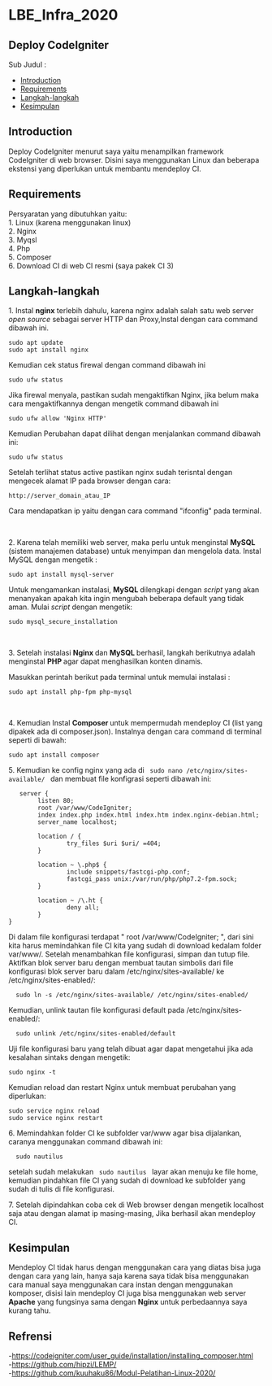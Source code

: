 # LBE_Infra_2020

## Deploy CodeIgniter

Sub Judul :

- <a href="#Introduction"> Introduction </a>
- <a href="#Requirements"> Requirements </a>
- <a href="#Langkah-langkah"> Langkah-langkah </a>
- <a href="#Kesimpulan"> Kesimpulan </a>

## Introduction
<justify>
<p> Deploy CodeIgniter menurut saya yaitu menampilkan framework CodeIgniter di web browser. Disini saya menggunakan Linux dan beberapa ekstensi yang diperlukan untuk membantu mendeploy CI. </p>
</justify>

## Requirements
<justify>
<p> Persyaratan yang dibutuhkan yaitu: <br>
1. Linux (karena menggunakan linux) <br>
2. Nginx <br>
3. Myqsl <br>
4. Php <br>
5. Composer <br>
6. Download CI di web CI resmi (saya pakek CI 3) </p>
</justify>

## Langkah-langkah
<justify>
<p> 1. Instal <b>nginx</b> terlebih dahulu, karena nginx adalah salah satu web server <i> open source </i> sebagai server HTTP dan Proxy,Instal dengan cara command dibawah ini.</p>
  
    sudo apt update
    sudo apt install nginx
   
<p> Kemudian cek status firewal dengan command dibawah ini</p>

    sudo ufw status
    
<p> Jika firewal menyala, pastikan sudah mengaktifkan Nginx, jika belum maka cara mengaktifkannya dengan mengetik command dibawah ini</p>

    sudo ufw allow 'Nginx HTTP'
    
<p> Kemudian Perubahan dapat dilihat dengan menjalankan command dibawah ini:</p>

    sudo ufw status

<p> Setelah terlihat status active pastikan nginx sudah terisntal dengan mengecek alamat IP pada browser dengan cara:</p>
    
    http://server_domain_atau_IP

<p> Cara mendapatkan ip yaitu dengan cara command "ifconfig" pada terminal. </p> <br>


<p> 2. Karena telah memiliki web server, maka perlu untuk menginstal <b> MySQL </b> (sistem manajemen database) untuk menyimpan dan mengelola data. Instal MySQL dengan mengetik :
</p>

    sudo apt install mysql-server

<p> Untuk mengamankan instalasi, <b> MySQL </b> dilengkapi dengan <i>script</i> yang akan menanyakan apakah kita ingin mengubah beberapa default yang tidak aman. Mulai <i>script</i> dengan mengetik:</p>

    sudo mysql_secure_installation

<br>

<p> 3. Setelah instalasi <b> Nginx </b> dan <b> MySQL </b> berhasil, langkah berikutnya adalah menginstal <b> PHP </b> agar dapat menghasilkan konten dinamis.</p>

<p>Masukkan perintah berikut pada terminal untuk memulai instalasi :</p>

    sudo apt install php-fpm php-mysql

<br>

<p> 4. Kemudian Instal <b> Composer </b> untuk mempermudah mendeploy CI (list yang dipakek ada di composer.json). Instalnya dengan cara command di terminal seperti di bawah: </p>
  
    sudo apt install composer
    
<p> 5. Kemudian ke config nginx yang ada di <code> sudo nano /etc/nginx/sites-available/ </code> dan membuat file konfigrasi seperti dibawah ini: </p> 

       server {
            listen 80;
            root /var/www/CodeIgniter;
            index index.php index.html index.htm index.nginx-debian.html;
            server_name localhost;

            location / {
                    try_files $uri $uri/ =404;
            }

            location ~ \.php$ {
                    include snippets/fastcgi-php.conf;
                    fastcgi_pass unix:/var/run/php/php7.2-fpm.sock;
            }

            location ~ /\.ht {
                    deny all;
            }
    }

<p> Di dalam file konfigurasi terdapat " root /var/www/CodeIgniter; ", dari sini kita harus memindahkan file CI kita yang sudah di download kedalam folder var/www/.
  Setelah menambahkan file konfigurasi, simpan dan tutup file. Aktifkan blok server baru dengan membuat tautan simbolis dari file konfigurasi blok server baru dalam      /etc/nginx/sites-available/ ke /etc/nginx/sites-enabled/: </p>

      sudo ln -s /etc/nginx/sites-available/ /etc/nginx/sites-enabled/
      
<p>Kemudian, unlink tautan file konfigurasi default pada /etc/nginx/sites-enabled/: </p>

      sudo unlink /etc/nginx/sites-enabled/default
      
<p>Uji file konfigurasi baru yang telah dibuat agar dapat mengetahui jika ada kesalahan sintaks dengan mengetik: </p>

    sudo nginx -t

<p>Kemudian reload dan restart Nginx untuk membuat perubahan yang diperlukan:</p>

    sudo service nginx reload
    sudo service nginx restart

<p> 6. Memindahkan folder CI ke subfolder var/www agar bisa dijalankan, caranya menggunakan command dibawah ini:

      sudo nautilus
      
<p> setelah sudah melakukan <code> sudo nautilus </code> layar akan menuju ke file home, kemudian pindahkan file CI yang sudah di download ke subfolder yang sudah di tulis di file konfigurasi. </p>

<p> 7. Setelah dipindahkan coba cek di Web browser dengan mengetik localhost saja atau dengan alamat ip masing-masing, Jika berhasil akan mendeploy CI.
</justify>  
  
## Kesimpulan
<justify>
  <p> Mendeploy CI tidak harus dengan menggunakan cara yang diatas bisa juga dengan cara yang lain, hanya saja karena saya tidak bisa menggunakan cara manual saya menggunakan cara instan dengan menggunakan komposer, disisi lain mendeploy CI juga bisa menggunakan web server <b>Apache</b> yang fungsinya sama dengan <b>Nginx</b> untuk perbedaannya saya kurang tahu. </p>
  </justify>
  
## Refrensi
<justify>
  
  -https://codeigniter.com/user_guide/installation/installing_composer.html <br>
  -https://github.com/hipzi/LEMP/ <br>
  -https://github.com/kuuhaku86/Modul-Pelatihan-Linux-2020/
  
</justify>  
